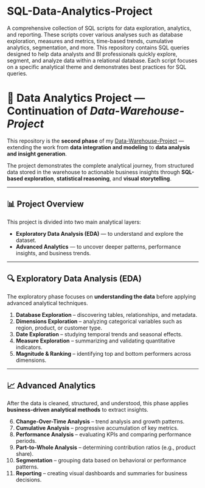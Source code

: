 # SQL-Data-Analytics-Project

A comprehensive collection of SQL scripts for data exploration, analytics, and reporting. These scripts cover various analyses such as database exploration, measures and metrics, time-based trends, cumulative analytics, segmentation, and more. This repository contains SQL queries designed to help data analysts and BI professionals quickly explore, segment, and analyze data within a relational database. Each script focuses on a specific analytical theme and demonstrates best practices for SQL queries.

# 🧠 Data Analytics Project — Continuation of *Data-Warehouse-Project*

This repository is the **second phase** of my [Data-Warehouse-Project](https://github.com/Anaclet12/SQL-Data-Warehouse-Project) — extending the work from **data integration and modeling** to **data analysis and insight generation**.

The project demonstrates the complete analytical journey, from structured data stored in the warehouse to actionable business insights through **SQL-based exploration**, **statistical reasoning**, and **visual storytelling**.

---

## 📊 Project Overview

This project is divided into two main analytical layers:
- **Exploratory Data Analysis (EDA)** — to understand and explore the dataset.
- **Advanced Analytics** — to uncover deeper patterns, performance insights, and business trends.

---

## 🔍 Exploratory Data Analysis (EDA)

The exploratory phase focuses on **understanding the data** before applying advanced analytical techniques.

1. **Database Exploration** – discovering tables, relationships, and metadata.  
2. **Dimensions Exploration** – analyzing categorical variables such as region, product, or customer type.  
3. **Date Exploration** – studying temporal trends and seasonal effects.  
4. **Measure Exploration** – summarizing and validating quantitative indicators.  
5. **Magnitude & Ranking** – identifying top and bottom performers across dimensions.  

---

## 📈 Advanced Analytics

After the data is cleaned, structured, and understood, this phase applies **business-driven analytical methods** to extract insights.

6. **Change-Over-Time Analysis** – trend analysis and growth patterns.  
7. **Cumulative Analysis** – progressive accumulation of key metrics.  
8. **Performance Analysis** – evaluating KPIs and comparing performance periods.  
9. **Part-to-Whole Analysis** – determining contribution ratios (e.g., product share).  
10. **Segmentation** – grouping data based on behavioral or performance patterns.  
11. **Reporting** – creating visual dashboards and summaries for business decisions.  
